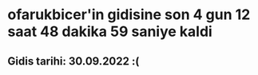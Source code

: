 # ofarukbicer'in gidisine son 4 gun 12 saat 48 dakika 59 saniye kaldi

## Gidis tarihi: 30.09.2022 :(